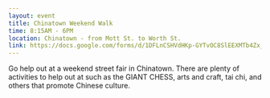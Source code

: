 ```yaml
---
layout: event
title: Chinatown Weekend Walk
time: 8:15AM - 6PM
location: Chinatown - from Mott St. to Worth St.
link: https://docs.google.com/forms/d/1DFLnCSHVdHKp-GYTvOC8SlEEXMTb4Zx_HOk5HlFflOY
---
```

Go help out at a weekend street fair in Chinatown. There are plenty of activities to help out at such as the GIANT CHESS, arts and craft, tai chi, and others that promote Chinese culture.

